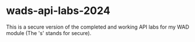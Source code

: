 # wads-api-labs-2024
This is a secure version of the completed and working API labs for my WAD module (The 's' stands for secure).
